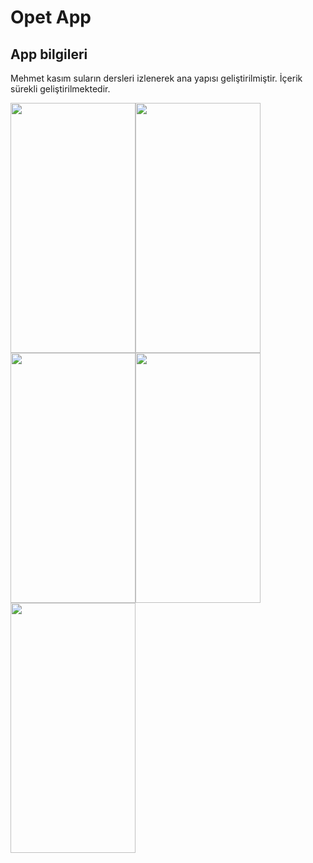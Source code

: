 # Opet App
## App bilgileri
  Mehmet kasım suların dersleri izlenerek ana yapısı geliştirilmiştir. İçerik sürekli geliştirilmektedir. 


<img src="https://user-images.githubusercontent.com/109723263/210171473-eed9667b-c1bc-422a-8a03-c1c4121ebed7.png"  width="200" height="400"><img src="https://user-images.githubusercontent.com/109723263/210171501-f4d610fe-ccfe-4af8-8601-4acf14986260.png"  width="200" height="400"><img src="https://user-images.githubusercontent.com/109723263/210171509-8ef9501d-ccc8-49c0-8313-e6b8cef4f521.png"  width="200" height="400"><img src="https://user-images.githubusercontent.com/109723263/210171552-8039f965-6508-47c7-b38a-cc58c2020651.png"  width="200" height="400"><img src="https://user-images.githubusercontent.com/109723263/210171580-74f21f50-8ded-4688-b077-dee0fa690b15.png"  width="200" height="400">
